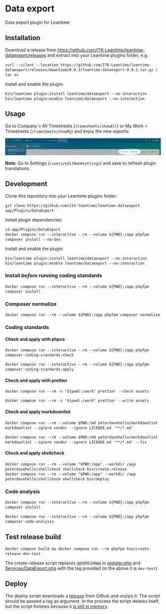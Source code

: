# Data export

Data export plugin for Leantime

## Installation

Download a release from <https://github.com/ITK-Leantime/leantime-dataexport/releases> and extract into your Leantime
plugins folder, e.g.

``` shell
curl --silent --location https://github.com/ITK-Leantime/leantime-dataexport/releases/download/0.0.2/leantime-dataexport-0.0.2.tar.gz | tar xv
```

Install and enable the plugin:

``` shell
bin/leantime plugin:install leantime/dataexport --no-interaction
bin/leantime plugin:enable leantime/dataexport --no-interaction
```

## Usage

Go to Company > All Timesheets (`/timesheets/showAll`) or My Work > Timesheets (`/timesheets/showMy`) and enjoy the new
exports:

![Export buttons](docs/images/export-buttons.png)

**Note**: Go to Settings (`/users/editOwn#settings`) and save to refresh plugin translations.

## Development

Clone this repository into your Leantime plugins folder:

``` shell
git clone https://github.com/itk-leantime/leantime-dataexport app/Plugins/DataExport
```

Install plugin dependencies:

``` shell
cd app/Plugins/DataExport
docker compose run --interactive --rm --volume ${PWD}:/app phpfpm composer install --no-dev
```

Install and enable the plugin:

``` shell
bin/leantime plugin:install leantime/dataexport --no-interaction
bin/leantime plugin:enable leantime/dataexport --no-interaction
```

### Install _before_ running coding standards

```shell name=dev-install
docker compose run --interactive --rm --volume ${PWD}:/app phpfpm composer install
```

### Composer normalize

```shell name=composer-normalize
docker compose run --rm --volume ${PWD}:/app phpfpm composer normalize
```

### Coding standards

#### Check and apply with phpcs

```shell name=check-coding-standards
docker compose run --interactive --rm --volume ${PWD}:/app phpfpm composer coding-standards-check
```
```shell name=apply-coding-standards
docker compose run --interactive --rm --volume ${PWD}:/app phpfpm composer coding-standards-apply
```

#### Check and apply with prettier

```shell name=prettier-check
docker compose run --rm -v "$(pwd):/work" prettier --check assets
```
```shell name=prettier-apply
docker compose run --rm -v "$(pwd):/work" prettier --write assets
```

#### Check and apply markdownlint

```shell name=markdown-check
docker compose run --rm --volume $PWD:/md peterdavehello/markdownlint markdownlint --ignore vendor --ignore LICENSE.md '**/*.md'
```
```shell name=markdown-apply
docker compose run --rm --volume $PWD:/md peterdavehello/markdownlint markdownlint --ignore vendor --ignore LICENSE.md '**/*.md' --fix
```

#### Check and apply shellcheck

```shell name=shell-check
docker compose run --rm --volume "$PWD:/app" --workdir /app peterdavehello/shellcheck shellcheck bin/create-release
docker compose run --rm --volume "$PWD:/app" --workdir /app peterdavehello/shellcheck shellcheck bin/deploy
```

### Code analysis

```shell name=dev-install
docker compose run --interactive --rm --volume ${PWD}:/app phpfpm composer install
```
```shell name=code-analysis
docker compose run --interactive --rm --volume ${PWD}:/app phpfpm composer code-analysis
```

## Test release build

```shell name=test-create-release
docker compose build && docker compose run --rm phpfpm bin/create-release dev-test
```

The create-release script replaces `@@VERSION@@` in
[register.php](https://github.com/ITK-Leantime/leantime-dataexport/blob/f7c3992f78270c03b6fc84dbc9b1bbd6e48e53d6/register.php#L9)
and
[Services/DataExport.php](https://github.com/ITK-Leantime/leantime-dataexport/blob/f7c3992f78270c03b6fc84dbc9b1bbd6e48e53d6/Services/DataExport.php#L15)
with the tag provided (in the above it is `dev-test`).

## Deploy

The deploy script downloads a [release](https://github.com/ITK-Leantime/leantime-dataexport/releases) from Github and
unzips it. The script should be passed a tag as argument. In the process the script deletes itself, but the script
finishes because it [is still in memory](https://linux.die.net/man/3/unlink).
